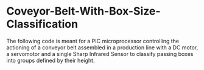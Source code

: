 # Coveyor-Belt-With-Box-Size-Classification
The following code is meant for a PIC microprocessor controlling the actioning of a conveyor belt assembled in a production line with a DC motor, a servomotor and a single Sharp Infrared Sensor to  classify passing boxes into groups defined by their height.
